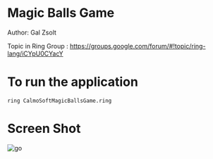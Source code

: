 Magic Balls Game
================

Author: Gal Zsolt

Topic in Ring Group : https://groups.google.com/forum/#!topic/ring-lang/iCYpU0CYacY

# To run the application

	ring CalmoSoftMagicBallsGame.ring

# Screen Shot

![go](https://raw.githubusercontent.com/ring-lang/ring/master/applications/magicballs/MagicBallsGame.png)


